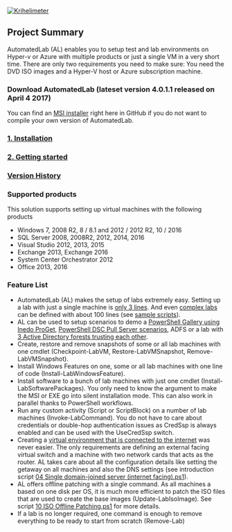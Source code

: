 [![Krihelimeter](http://krihelinator.xyz/badge/AutomatedLab/AutomatedLab)](http://krihelinator.xyz/repositories/AutomatedLab/AutomatedLab)
## Project Summary
AutomatedLab (AL) enables you to setup test and lab environments on Hyper-v or Azure with multiple products or just a single VM in a very short time. There are only two requirements you need to make sure: You need the DVD ISO images and a Hyper-V host or Azure subscription machine.

### Download AutomatedLab (lateset version 4.0.1.1 released on April 4 2017)
You can find an [MSI installer](https://github.com/AutomatedLab/AutomatedLab/releases) right here in GitHub if you do not want to compile your own version of AutomatedLab.

### [1. Installation](https://github.com/AutomatedLab/AutomatedLab/wiki/1.-Installation)
### [2. Getting started](https://github.com/AutomatedLab/AutomatedLab/wiki/2.-Getting-Started)
### [Version History](https://github.com/AutomatedLab/AutomatedLab/wiki/Version-History)

### Supported products
This solution supports setting up virtual machines with the following products
* Windows 7, 2008 R2, 8 / 8.1 and 2012 / 2012 R2, 10 / 2016
* SQL Server 2008, 2008R2, 2012, 2014, 2016
* Visual Studio 2012, 2013, 2015
* Exchange 2013, Exchange 2016
* System Center Orchestrator 2012
* Office 2013, 2016

### Feature List
* AutomatedLab (AL) makes the setup of labs extremely easy. Setting up a lab with just a single machine is [only 3 lines](https://github.com/AutomatedLab/AutomatedLab/blob/master/SampleScripts/Introduction/01%20Single%20Win10%20Client.ps1). And even [complex labs](https://github.com/AutomatedLab/AutomatedLab/blob/master/SampleScripts/HyperV/BigLab%202012R2%20EX%20SQL%20ORCH%20VS%20OFF.ps1) can be defined with about 100 lines (see [sample scripts](https://github.com/AutomatedLab/AutomatedLab/tree/master/SampleScripts)).
* AL can be used to setup scenarios to demo a [PowerShell Gallery using Inedo ProGet](https://github.com/AutomatedLab/AutomatedLab/blob/master/SampleScripts/Scenarios/ProGet%20Lab%20-%20HyperV.ps1), [PowerShell DSC Pull Server scenarios](https://github.com/AutomatedLab/AutomatedLab/blob/master/SampleScripts/Scenarios/DSC%20Pull%20Scenario%201.ps1), ADFS or a lab with [3 Active Directory forests trusting each other](https://github.com/AutomatedLab/AutomatedLab/blob/master/SampleScripts/Scenarios/Multi-AD%20Forest%20with%20Trusts.ps1).
* Create, restore and remove snapshots of some or all lab machines with one cmdlet (Checkpoint-LabVM, Restore-LabVMSnapshot, Remove-LabVMSnapshot).
* Install Windows Features on one, some or all lab machines with one line of code (Install-LabWindowsFeature).
* Install software to a bunch of lab machines with just one cmdlet (Install-LabSoftwarePackages). You only need to know the argument to make the MSI or EXE go into silent installation mode. This can also work in parallel thanks to PowerShell workflows.
* Run any custom activity (Script or ScriptBlock) on a number of lab machines (Invoke-LabCommand). You do not have to care about credentials or double-hop authentication issues as CredSsp is always enabled and can be used with the UseCredSsp switch.
* Creating a [virtual environment that is connected to the internet](https://github.com/AutomatedLab/AutomatedLab/blob/master/SampleScripts/Introduction/04%20Single%20domain-joined%20server%20(internet%20facing).ps1) was never easier. The only requirements are defining an external facing virtual switch and a machine with two network cards that acts as the router. AL takes care about all the configuration details like setting the getaway on all machines and also the DNS settings (see introduction script [04 Single domain-joined server (internet facing).ps1](https://github.com/AutomatedLab/AutomatedLab/blob/master/SampleScripts/Introduction/04%20Single%20domain-joined%20server%20(internet%20facing).ps1)).
* AL offers offline patching with a single command. As all machines a based on one disk per OS, it is much more efficient to patch the ISO files that are used to create the base images (Update-LabIsoImage). See script [10 ISO Offline Patching.ps1](https://github.com/AutomatedLab/AutomatedLab/blob/master/SampleScripts/Introduction/10%20ISO%20Offline%20Patching.ps1) for more details.
* If a lab is no longer required, one command is enough to remove everything to be ready to start from scratch (Remove-Lab)
